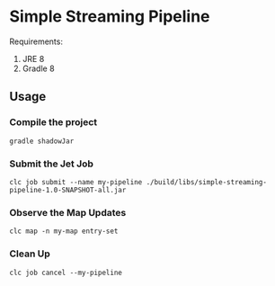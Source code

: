 # Simple Streaming Pipeline

Requirements:

1. JRE 8
2. Gradle 8

## Usage

### Compile the project

```
gradle shadowJar
```

### Submit the Jet Job

```
clc job submit --name my-pipeline ./build/libs/simple-streaming-pipeline-1.0-SNAPSHOT-all.jar
```

### Observe the Map Updates

```
clc map -n my-map entry-set
```

### Clean Up

```
clc job cancel --my-pipeline
```
